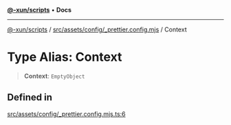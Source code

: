 [**@-xun/scripts**](../../../../../README.md) • **Docs**

***

[@-xun/scripts](../../../../../README.md) / [src/assets/config/\_prettier.config.mjs](../README.md) / Context

# Type Alias: Context

> **Context**: `EmptyObject`

## Defined in

[src/assets/config/\_prettier.config.mjs.ts:6](https://github.com/Xunnamius/xscripts/blob/d89809b1811fb99fb24fbfe0c6960a0e087bcc27/src/assets/config/_prettier.config.mjs.ts#L6)
